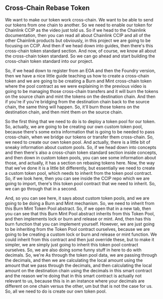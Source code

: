 ## Cross-Chain Rebase Token

We want to make our token work cross-chain. We want to be able to send our tokens from one chain to another. So we need to enable our token for Chainlink CCIP as the video just told us. So if we head to the Chainlink documentation, then you can read all about Chainlink CCIP and all of the other Chainlink products but obviously, in this project we are going to be focusing on CCIP. And then if we head down into guides, then there's this cross-chain token standard section. And now, of course, we know all about the cross-chain token standard. So we can go ahead and start building the cross-chain token standard into our project. 

So, if we head down to register from an EOA and then the Foundry version, then we have a nice little guide teaching us how to create a cross-chain token and we are going to be creating a Burn and Mint cross-chain token where the pool contract as we were explaining in the previous video is going to be managing those cross-chain transfers and it will burn the tokens on the source chain and mint the tokens on the destination chain. And then if you're if you're bridging from the destination chain back to the source chain, the same thing will happen. So, it'll burn those tokens on the destination chain, and then mint them on the source chain. 

So the first thing that we need to do is to deploy a token pool for our token. So, actually, we are going to be creating our own custom token pool, because there's some extra information that is going to be needed to pass cross-chain, when we bridge our tokens or transfer them cross-chain. So, we need to create our own token pool. And actually, there is a little bit of sneaky information about custom pools. So, if we head down into concepts and then there's also a cross-chain token standard section inside concepts, and then down in custom token pools, you can see some information about those, and actually, it has a section on rebasing tokens here. Now, the way that we've done it is a little bit differently, but essentially we need to create a custom token pool, which needs to inherit from the token pool contract. So, if we look here, then you can see inside the CCIP repo which we are going to import, there's this token pool contract that we need to inherit. So, we can go through that in a second. 

And, so you can see here, it says about custom token pools, and we are going to be doing a Burn and Mint mechanism. So, we need to inherit from this Burn Mint Token Pool abstract. So, if we open that in a new tab, then you can see that this Burn Mint Pool abstract inherits from this Token Pool, and then implements lock or burn and release or mint. And, then has this burn function that you can implement yourself. However, we are just going to be inheriting from the Token Pool contract ourselves, because we are going to be creating a custom lock or burn and release or mint function. We could inherit from this contract and then just override these, but to make it simpler, we are simply just going to inherit this token pool contract ourselves. So, we are also doing some funny stuff in here to do with decimals. So, we're As through the token pool data, we are passing through the decimals, and then we are calculating the local amount using the amount that we pass through the decimals, and then calculating the local amount on the destination chain using the decimals in this smart contract and the reason we're doing that in this smart contract is actually not relevant to us, because this is in an instance where your decimals are different on one chain versus the other, um but that is not the case for us. So, all we need to do is create our own token pool. 
